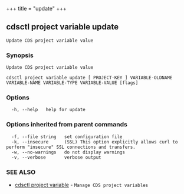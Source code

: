 +++
title = "update"
+++
## cdsctl project variable update

`Update CDS project variable value`

### Synopsis

`Update CDS project variable value`

```
cdsctl project variable update [ PROJECT-KEY ] VARIABLE-OLDNAME VARIABLE-NAME VARIABLE-TYPE VARIABLE-VALUE [flags]
```

### Options

```
  -h, --help   help for update
```

### Options inherited from parent commands

```
  -f, --file string   set configuration file
  -k, --insecure      (SSL) This option explicitly allows curl to perform "insecure" SSL connections and transfers.
  -w, --no-warnings   do not display warnings
  -v, --verbose       verbose output
```

### SEE ALSO

* [cdsctl project variable](/manual/components/cdsctl/project/variable/)	 - `Manage CDS project variables`

